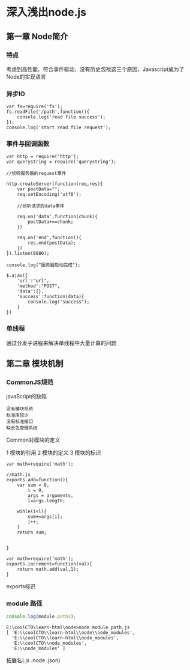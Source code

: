 # 深入浅出node.js

## 第一章 Node简介

### 特点

考虑到高性能、符合事件驱动、没有历史包袱这三个原因，Javascript成为了Node的实现语言

### 异步IO

```
var fs=require('fs');
fs.readFile('/path',function(){
	console.log('read file success');
});
console.log('start read file request');
```

### 事件与回调函数
```
var http = require('http');
var querystring = require('querystring');

//侦听服务器的request事件

http.createServer(function(req,res){
	var postData="";
	req.setEncoding('utf8');

	//侦听请求的data事件

	req.on('data',function(chunk){
		postData+==chunk;
	})

	req.on('end',function(){
		res.end(postData);
	})
}).listen(8080);

console.log("服务器启动完成");
```

```
$.ajax({
	'url':"url",
	'method':"POST",
	'data':{},
	'success':function(data){
		console.log("success");
	}
})
```

### 单线程

通过分发子进程来解决单线程中大量计算的问题

 


## 第二章 模块机制

### CommonJS规范

javaScript的缺陷

	没有模块系统
	标准库较少
	没有标准接口
	缺乏包管理系统

Common对模块的定义

1 模块的引用
2 模块的定义
3 模块的标识

```引用
var math=require('math');

```

```定义
//math.js
exports.add=function(){
	var sum	= 0,
		i = 0,
		args = arguments,
		l=args.length;

	wihle(i<l){
		sum+=args[i];
		i++;
	}
	return sum;


}

```

```引用并定义
var math=require('math');
exports.increment=function(val){
	return math.add(val,1);
}

```

exports标识

### module 路径

```module_paths.js
console.log(module.paths);

```

```
E:\coolCTO\learn-html\node>node module_path.js
[ 'E:\\coolCTO\\learn-html\\node\\node_modules',
  'E:\\coolCTO\\learn-html\\node_modules',
  'E:\\coolCTO\\node_modules',
  'E:\\node_modules' ]

```

拓展名(.js .node .json)

